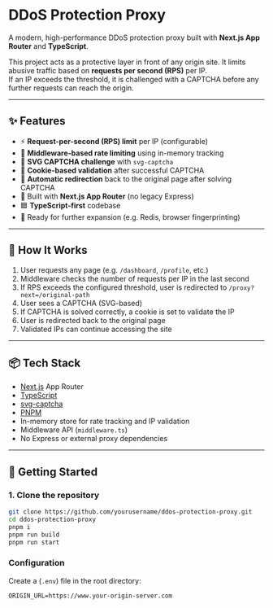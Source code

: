 # DDoS Protection Proxy

A modern, high-performance DDoS protection proxy built with **Next.js App Router** and **TypeScript**.

This project acts as a protective layer in front of any origin site. It limits abusive traffic based on **requests per second (RPS)** per IP.  
If an IP exceeds the threshold, it is challenged with a CAPTCHA before any further requests can reach the origin.

---

## ✨ Features

- ⚡️ **Request-per-second (RPS) limit** per IP (configurable)
- 🔐 **Middleware-based rate limiting** using in-memory tracking
- 🧠 **SVG CAPTCHA challenge** with `svg-captcha`
- 🍪 **Cookie-based validation** after successful CAPTCHA
- 🔁 **Automatic redirection** back to the original page after solving CAPTCHA
- 🧱 Built with **Next.js App Router** (no legacy Express)
- 🟦 **TypeScript-first** codebase
- 🚀 Ready for further expansion (e.g. Redis, browser fingerprinting)

---

## 🧠 How It Works

1. User requests any page (e.g. `/dashboard`, `/profile`, etc.)
2. Middleware checks the number of requests per IP in the last second
3. If RPS exceeds the configured threshold, user is redirected to `/proxy?next=/original-path`
4. User sees a CAPTCHA (SVG-based)
5. If CAPTCHA is solved correctly, a cookie is set to validate the IP
6. User is redirected back to the original page
7. Validated IPs can continue accessing the site

---

## 📦 Tech Stack

- [Next.js](https://nextjs.org/) App Router
- [TypeScript](https://www.typescriptlang.org/)
- [svg-captcha](https://www.npmjs.com/package/svg-captcha)
- [PNPM](https://pnpm.io/)
- In-memory store for rate tracking and IP validation
- Middleware API (`middleware.ts`)
- No Express or external proxy dependencies

---

## 🚀 Getting Started

### 1. Clone the repository

```bash
git clone https://github.com/yourusername/ddos-protection-proxy.git
cd ddos-protection-proxy
pnpm i
pnpm run build
pnpm run start
```

### Configuration
Create a (`.env`) file in the root directory:

```.env.local
ORIGIN_URL=https://www.your-origin-server.com
```
